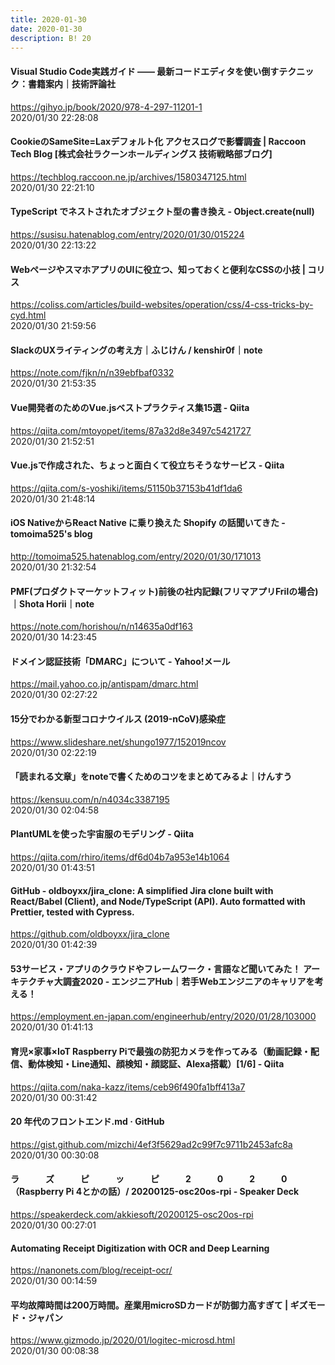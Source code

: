 ```yaml
---
title: 2020-01-30
date: 2020-01-30
description: B! 20
---
```


#### Visual Studio Code実践ガイド —— 最新コードエディタを使い倒すテクニック：書籍案内｜技術評論社
https://gihyo.jp/book/2020/978-4-297-11201-1<br>
2020/01/30 22:28:08<br>


#### CookieのSameSite=Laxデフォルト化 アクセスログで影響調査 | Raccoon Tech Blog [株式会社ラクーンホールディングス 技術戦略部ブログ]
https://techblog.raccoon.ne.jp/archives/1580347125.html<br>
2020/01/30 22:21:10<br>


#### TypeScript でネストされたオブジェクト型の書き換え - Object.create(null)
https://susisu.hatenablog.com/entry/2020/01/30/015224<br>
2020/01/30 22:13:22<br>


####   WebページやスマホアプリのUIに役立つ、知っておくと便利なCSSの小技 | コリス
https://coliss.com/articles/build-websites/operation/css/4-css-tricks-by-cyd.html<br>
2020/01/30 21:59:56<br>


#### SlackのUXライティングの考え方｜ふじけん / kenshir0f｜note
https://note.com/fjkn/n/n39ebfbaf0332<br>
2020/01/30 21:53:35<br>


#### Vue開発者のためのVue.jsベストプラクティス集15選 - Qiita
https://qiita.com/mtoyopet/items/87a32d8e3497c5421727<br>
2020/01/30 21:52:51<br>


#### Vue.jsで作成された、ちょっと面白くて役立ちそうなサービス - Qiita
https://qiita.com/s-yoshiki/items/51150b37153b41df1da6<br>
2020/01/30 21:48:14<br>


#### iOS NativeからReact Native に乗り換えた Shopify の話聞いてきた - tomoima525's blog
http://tomoima525.hatenablog.com/entry/2020/01/30/171013<br>
2020/01/30 21:32:54<br>


#### PMF(プロダクトマーケットフィット)前後の社内記録(フリマアプリFrilの場合)｜Shota Horii｜note
https://note.com/horishou/n/n14635a0df163<br>
2020/01/30 14:23:45<br>


#### ドメイン認証技術「DMARC」について - Yahoo!メール
https://mail.yahoo.co.jp/antispam/dmarc.html<br>
2020/01/30 02:27:22<br>


#### 15分でわかる新型コロナウイルス (2019-nCoV)感染症
https://www.slideshare.net/shungo1977/152019ncov<br>
2020/01/30 02:22:19<br>


#### 「読まれる文章」をnoteで書くためのコツをまとめてみるよ｜けんすう
https://kensuu.com/n/n4034c3387195<br>
2020/01/30 02:04:58<br>


####  PlantUMLを使った宇宙服のモデリング - Qiita
https://qiita.com/rhiro/items/df6d04b7a953e14b1064<br>
2020/01/30 01:43:51<br>


#### GitHub - oldboyxx/jira_clone: A simplified Jira clone built with React/Babel (Client), and Node/TypeScript (API). Auto formatted with Prettier, tested with Cypress.
https://github.com/oldboyxx/jira_clone<br>
2020/01/30 01:42:39<br>


#### 53サービス・アプリのクラウドやフレームワーク・言語など聞いてみた！ アーキテクチャ大調査2020 - エンジニアHub｜若手Webエンジニアのキャリアを考える！
https://employment.en-japan.com/engineerhub/entry/2020/01/28/103000<br>
2020/01/30 01:41:13<br>


#### 育児×家事×IoT Raspberry Piで最強の防犯カメラを作ってみる（動画記録・配信、動体検知・Line通知、顔検知・顔認証、Alexa搭載）[1/6] - Qiita
https://qiita.com/naka-kazz/items/ceb96f490fa1bff413a7<br>
2020/01/30 00:31:42<br>


#### 20 年代のフロントエンド.md · GitHub
https://gist.github.com/mizchi/4ef3f5629ad2c99f7c9711b2453afc8a<br>
2020/01/30 00:30:08<br>


#### ラ　　　ズ　　　ピ　　　ッ　　　ピ　　　2　　　0　　　2　　　0（Raspberry Pi 4とかの話）/ 20200125-osc20os-rpi - Speaker Deck
https://speakerdeck.com/akkiesoft/20200125-osc20os-rpi<br>
2020/01/30 00:27:01<br>


#### Automating Receipt Digitization with OCR and Deep Learning
https://nanonets.com/blog/receipt-ocr/<br>
2020/01/30 00:14:59<br>


#### 平均故障時間は200万時間。産業用microSDカードが防御力高すぎて | ギズモード・ジャパン
https://www.gizmodo.jp/2020/01/logitec-microsd.html<br>
2020/01/30 00:08:38<br>


